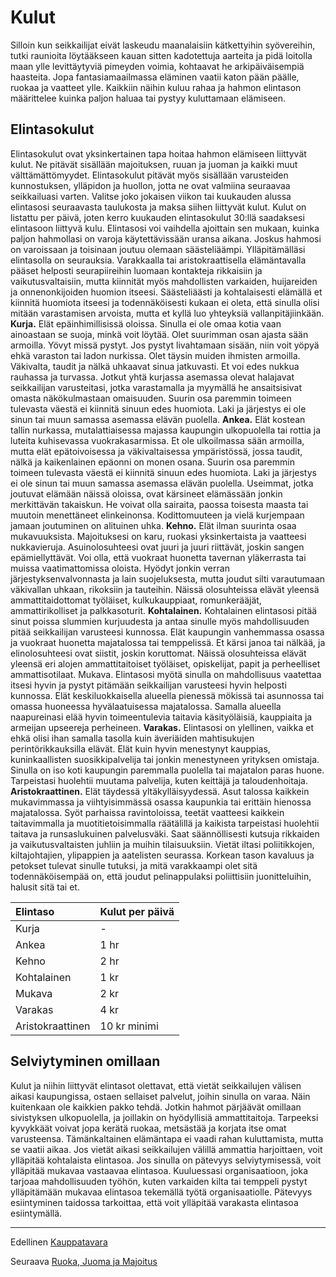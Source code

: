 # Kulut

Silloin kun seikkailijat eivät laskeudu maanalaisiin kätkettyihin
syövereihin, tutki raunioita löytääkseen kauan sitten kadotettuja
aarteita ja pidä loitolla maan ylle levittäytyviä pimeyden
voimia, kohtaavat he arkipäiväisempiä haasteita. Jopa fantasiamaailmassa
eläminen vaatii katon pään päälle, ruokaa ja
vaatteet ylle. Kaikkiin näihin kuluu rahaa ja hahmon elintason
määrittelee kuinka paljon haluaa tai pystyy kuluttamaan
elämiseen.

## Elintasokulut
Elintasokulut ovat yksinkertainen tapa hoitaa hahmon elämiseen
liittyvät kulut. Ne pitävät sisällään majoituksen, ruuan
ja juoman ja kaikki muut välttämättömyydet. Elintasokulut
pitävät myös sisällään varusteiden kunnostuksen, ylläpidon ja
huollon, jotta ne ovat valmiina seuraavaa seikkailuasi varten.
Valitse joko jokaisen viikon tai kuukauden alussa elintasosi
seuraavasta taulukosta ja maksa siihen liittyvät kulut. Kulut on
listattu per päivä, joten kerro kuukauden elintasokulut 30:llä
saadaksesi elintasoon liittyvä kulu. Elintasosi voi vaihdella
ajoittain sen mukaan, kuinka paljon hahmollasi on varoja
käytettävissään uransa aikana. Joskus hahmosi on varoissaan ja
toisinaan joutuu olemaan säästeliäämpi.
Ylläpitämälläsi elintasolla on seurauksia. Varakkaalla tai
aristokraattisella elämäntavalla pääset helposti seurapiireihin
luomaan kontakteja rikkaisiin ja vaikutusvaltaisiin, mutta kiinnität
myös mahdollisten varkaiden, huijareiden ja onnenonkijoiden
huomion itseesi. Säästeliäästi ja kohtalaisesti elämällä
et kiinnitä huomiota itseesi ja todennäköisesti kukaan ei oleta,
että sinulla olisi mitään varastamisen arvoista, mutta et kyllä
luo yhteyksiä vallanpitäjiinkään.
**Kurja.** Elät epäinhimillisissä oloissa. Sinulla ei ole omaa kotia
vaan ainoastaan se suoja, minkä voit löytää. Olet suurimman
osan ajasta sään armoilla. Yövyt missä pystyt. Jos pystyt livahtamaan
sisään, niin voit yöpyä ehkä varaston tai ladon nurkissa.
Olet täysin muiden ihmisten armoilla. Väkivalta, taudit ja nälkä
uhkaavat sinua jatkuvasti. Et voi edes nukkua rauhassa ja turvassa.
Jotkut yhtä kurjassa asemassa olevat halajavat seikkailijan
varusteitasi, jotka varastamalla ja myymällä he ansaitsisivat
omasta näkökulmastaan omaisuuden. Suurin osa paremmin
toimeen tulevasta väestä ei kiinnitä sinuun edes huomiota.
Laki ja järjestys ei ole sinun tai muun samassa asemassa elävän
puolella.
**Ankea.** Elät kostean tallin nurkassa, mutalattiaisessa majassa
kaupungin ulkopuolella tai rottia ja luteita kuhisevassa vuokrakasarmissa.
Et ole ulkoilmassa sään armoilla, mutta elät epätoivoisessa
ja väkivaltaisessa ympäristössä, jossa taudit, nälkä ja
kaikenlainen epäonni on monen osana. Suurin osa paremmin
toimeen tulevasta väestä ei kiinnitä sinuun edes huomiota.
Laki ja järjestys ei ole sinun tai muun samassa asemassa elävän
puolella. Useimmat, jotka joutuvat elämään näissä oloissa, ovat
kärsineet elämässään jonkin merkittävän takaiskun. He voivat
olla sairaita, paossa toisesta maasta tai muutoin menettäneet
elinkeinonsa. Kodittomuuteen ja vielä kurjempaan jamaan
joutuminen on alituinen uhka.
**Kehno.** Elät ilman suurinta osaa mukavuuksista. Majoituksesi
on karu, ruokasi yksinkertaista ja vaatteesi nukkavieruja.
Asuinolosuhteesi ovat juuri ja juuri riittävät, joskin sangen
epämiellyttävät. Voi olla, että vuokraat huonetta tavernan
yläkerrasta tai muissa vaatimattomissa oloista. Hyödyt jonkin
verran järjestyksenvalvonnasta ja lain suojeluksesta, mutta
joudut silti varautumaan väkivallan uhkaan, rikoksiin ja tauteihin.
Näissä olosuhteissa elävät yleensä ammattitaidottomat
työläiset, kulkukauppiaat, romunkerääjät, ammattirikolliset ja
palkkasoturit.
**Kohtalainen.** Kohtalainen elintasosi pitää sinut poissa slummien
kurjuudesta ja antaa sinulle myös mahdollisuuden pitää
seikkailijan varusteesi kunnossa. Elät kaupungin vanhemmassa
osassa ja vuokraat huonetta majatalossa tai temppelissä. Et kärsi
janoa tai nälkää, ja elinolosuhteesi ovat siistit, joskin koruttomat.
Näissä olosuhteissa elävät yleensä eri alojen ammattitaitoiset
työläiset, opiskelijat, papit ja perheelliset ammattisotilaat.
Mukava. Elintasosi myötä sinulla on mahdollisuus vaatettaa
itsesi hyvin ja pystyt pitämään seikkailijan varusteesi hyvin
helposti kunnossa. Elät keskiluokkaisella alueella pienessä
mökissä tai asunnossa tai omassa huoneessa hyvälaatuisessa
majatalossa. Samalla alueella naapureinasi elää hyvin toimeentulevia
taitavia käsityöläisiä, kauppiaita ja armeijan upseereja
perheineen.
**Varakas.** Elintasosi on ylellinen, vaikka et ehkä olisi ihan samalla
tasolla kuin äveriäiden mahtisukujen perintörikkauksilla
elävät. Elät kuin hyvin menestynyt kauppias, kuninkaallisten
suosikkipalvelija tai jonkin menestyneen yrityksen omistaja. Sinulla
on iso koti kaupungin paremmalla puolella tai majatalon
paras huone. Tarpeistasi huolehtii muutama palvelija, kuten
keittäjä ja taloudenhoitaja.
**Aristokraattinen.** Elät täydessä yltäkylläisyydessä. Asut
talossa kaikkein mukavimmassa ja viihtyisimmässä osassa
kaupunkia tai erittäin hienossa majatalossa. Syöt parhaissa
ravintoloissa, teetät vaatteesi kaikkein taitavimmalla ja muotitietoisimmalla
räätälillä ja kaikista tarpeistasi huolehtii taitava
ja runsaslukuinen palvelusväki. Saat säännöllisesti kutsuja
rikkaiden ja vaikutusvaltaisten juhliin ja muihin tilaisuuksiin.
Vietät iltasi poliitikkojen, kiltajohtajien, ylipappien ja aatelisten
seurassa. Korkean tason kavaluus ja petokset tulevat sinulle
tutuksi, ja mitä varakkaampi olet sitä todennäköisempää on,
että joudut pelinappulaksi poliittisiin juonitteluihin, halusit sitä
tai et.

| Elintaso | Kulut per päivä |
|:---------|:----------------|
| Kurja    | -               |
| Ankea    | 1 hr            |
| Kehno    | 2 hr            |
| Kohtalainen | 1 kr          |
| Mukava   | 2 kr            |
| Varakas  | 4 kr            |
| Aristokraattinen | 10 kr minimi  |

## Selviytyminen omillaan
Kulut ja niihin liittyvät elintasot olettavat, että vietät seikkailujen
välisen aikasi kaupungissa, ostaen sellaiset palvelut, joihin
sinulla on varaa.
Näin kuitenkaan ole kaikkien pakko tehdä. Jotkin hahmot
pärjäävät omillaan sivistyksen ulkopuolella, ja joillakin on hyödyllisiä
ammattitaitoja. Tarpeeksi kyvykkäät voivat jopa kerätä
ruokaa, metsästää ja korjata itse omat varusteensa.
Tämänkaltainen elämäntapa ei vaadi rahan kuluttamista, mutta
se vaatii aikaa. Jos vietät aikasi seikkailujen välillä ammattia
harjoittaen, voit ylläpitää kohtalaista elintasoa. Jos sinulla on
pätevyys selviytymisessä, voit ylläpitää mukavaa vastaavaa
elintasoa.
Kuuluessasi organisaatioon, joka tarjoaa mahdollisuuden
työhön, kuten varkaiden kilta tai temppeli pystyt ylläpitämään
mukavaa elintasoa tekemällä työtä organisaatiolle. Pätevyys
esiintyminen taidossa tarkoittaa, että voit ylläpitää varakasta
elintasoa esiintymällä.

----

Edellinen [Kauppatavara](Kauppatavara.md)

Seuraava [Ruoka, Juoma ja Majoitus](Ruoka_ja_juoma.md)